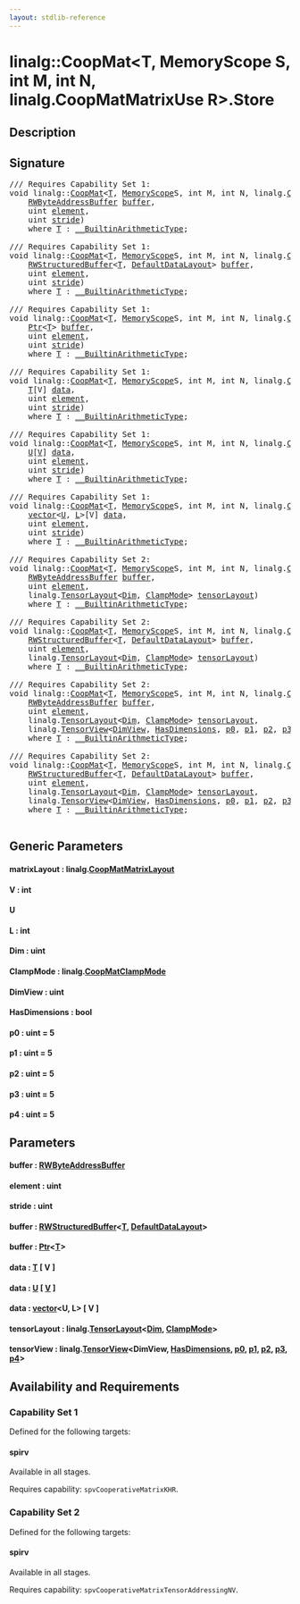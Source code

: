 ```yaml
---
layout: stdlib-reference
---
```


# linalg::CoopMat\<T, MemoryScope S, int M, int N, linalg\.CoopMatMatrixUse R\>\.Store

## Description





## Signature 

<pre>
/// Requires Capability Set 1:
<span class="code_keyword">void</span> linalg::<a href="index.html" class="code_type">CoopMat</a>&lt;<a href="index.html#typeparam-T" class="code_type">T</a>, <a href="../memoryscope-06/index.html" class="code_type">MemoryScope</a>S, <span class="code_keyword">int</span> M, <span class="code_keyword">int</span> N, linalg.<a href="../coopmatmatrixuse-047d/index.html" class="code_type">CoopMatMatrixUse</a>R&gt;.<a href="store-0.html">Store</a>&lt;linalg.<a href="../coopmatmatrixlayout-047d/index.html" class="code_type">CoopMatMatrixLayout</a>matrixLayout&gt;(
    <a href="../rwbyteaddressbuffer-0126d/index.html" class="code_type">RWByteAddressBuffer</a> <a href="store-0.html#decl-buffer" class="code_param">buffer</a>,
    <span class="code_keyword">uint</span> <a href="store-0.html#decl-element" class="code_param">element</a>,
    <span class="code_keyword">uint</span> <a href="store-0.html#decl-stride" class="code_param">stride</a>)
    <span class='code_keyword'>where</span> <a href="index.html#typeparam-T" class="code_type">T</a> : <a href="../../interfaces/0_builtinarithmetictype-029j/index.html" class="code_type">__BuiltinArithmeticType</a>;

/// Requires Capability Set 1:
<span class="code_keyword">void</span> linalg::<a href="index.html" class="code_type">CoopMat</a>&lt;<a href="index.html#typeparam-T" class="code_type">T</a>, <a href="../memoryscope-06/index.html" class="code_type">MemoryScope</a>S, <span class="code_keyword">int</span> M, <span class="code_keyword">int</span> N, linalg.<a href="../coopmatmatrixuse-047d/index.html" class="code_type">CoopMatMatrixUse</a>R&gt;.<a href="store-0.html">Store</a>&lt;linalg.<a href="../coopmatmatrixlayout-047d/index.html" class="code_type">CoopMatMatrixLayout</a>matrixLayout&gt;(
    <a href="../rwstructuredbuffer-012c/index.html" class="code_type">RWStructuredBuffer</a>&lt;<a href="index.html#typeparam-T" class="code_type">T</a>, <a href="../defaultdatalayout-07b/index.html" class="code_type">DefaultDataLayout</a>&gt; <a href="store-0.html#decl-buffer" class="code_param">buffer</a>,
    <span class="code_keyword">uint</span> <a href="store-0.html#decl-element" class="code_param">element</a>,
    <span class="code_keyword">uint</span> <a href="store-0.html#decl-stride" class="code_param">stride</a>)
    <span class='code_keyword'>where</span> <a href="index.html#typeparam-T" class="code_type">T</a> : <a href="../../interfaces/0_builtinarithmetictype-029j/index.html" class="code_type">__BuiltinArithmeticType</a>;

/// Requires Capability Set 1:
<span class="code_keyword">void</span> linalg::<a href="index.html" class="code_type">CoopMat</a>&lt;<a href="index.html#typeparam-T" class="code_type">T</a>, <a href="../memoryscope-06/index.html" class="code_type">MemoryScope</a>S, <span class="code_keyword">int</span> M, <span class="code_keyword">int</span> N, linalg.<a href="../coopmatmatrixuse-047d/index.html" class="code_type">CoopMatMatrixUse</a>R&gt;.<a href="store-0.html">Store</a>&lt;linalg.<a href="../coopmatmatrixlayout-047d/index.html" class="code_type">CoopMatMatrixLayout</a>matrixLayout&gt;(
    <a href="../ptr-0/index.html" class="code_type">Ptr</a>&lt;<a href="index.html#typeparam-T" class="code_type">T</a>&gt; <a href="store-0.html#decl-buffer" class="code_param">buffer</a>,
    <span class="code_keyword">uint</span> <a href="store-0.html#decl-element" class="code_param">element</a>,
    <span class="code_keyword">uint</span> <a href="store-0.html#decl-stride" class="code_param">stride</a>)
    <span class='code_keyword'>where</span> <a href="index.html#typeparam-T" class="code_type">T</a> : <a href="../../interfaces/0_builtinarithmetictype-029j/index.html" class="code_type">__BuiltinArithmeticType</a>;

/// Requires Capability Set 1:
<span class="code_keyword">void</span> linalg::<a href="index.html" class="code_type">CoopMat</a>&lt;<a href="index.html#typeparam-T" class="code_type">T</a>, <a href="../memoryscope-06/index.html" class="code_type">MemoryScope</a>S, <span class="code_keyword">int</span> M, <span class="code_keyword">int</span> N, linalg.<a href="../coopmatmatrixuse-047d/index.html" class="code_type">CoopMatMatrixUse</a>R&gt;.<a href="store-0.html">Store</a>&lt;linalg.<a href="../coopmatmatrixlayout-047d/index.html" class="code_type">CoopMatMatrixLayout</a>matrixLayout, <span class="code_keyword">int</span> V&gt;(
    <a href="index.html#typeparam-T" class="code_type">T</a>[V] <a href="store-0.html#decl-data" class="code_param">data</a>,
    <span class="code_keyword">uint</span> <a href="store-0.html#decl-element" class="code_param">element</a>,
    <span class="code_keyword">uint</span> <a href="store-0.html#decl-stride" class="code_param">stride</a>)
    <span class='code_keyword'>where</span> <a href="index.html#typeparam-T" class="code_type">T</a> : <a href="../../interfaces/0_builtinarithmetictype-029j/index.html" class="code_type">__BuiltinArithmeticType</a>;

/// Requires Capability Set 1:
<span class="code_keyword">void</span> linalg::<a href="index.html" class="code_type">CoopMat</a>&lt;<a href="index.html#typeparam-T" class="code_type">T</a>, <a href="../memoryscope-06/index.html" class="code_type">MemoryScope</a>S, <span class="code_keyword">int</span> M, <span class="code_keyword">int</span> N, linalg.<a href="../coopmatmatrixuse-047d/index.html" class="code_type">CoopMatMatrixUse</a>R&gt;.<a href="store-0.html">Store</a>&lt;linalg.<a href="../coopmatmatrixlayout-047d/index.html" class="code_type">CoopMatMatrixLayout</a>matrixLayout, U, <span class="code_keyword">int</span> V&gt;(
    <a href="store-0.html#typeparam-U" class="code_type">U</a>[<a href="store-0.html#decl-V" class="code_var">V</a>] <a href="store-0.html#decl-data" class="code_param">data</a>,
    <span class="code_keyword">uint</span> <a href="store-0.html#decl-element" class="code_param">element</a>,
    <span class="code_keyword">uint</span> <a href="store-0.html#decl-stride" class="code_param">stride</a>)
    <span class='code_keyword'>where</span> <a href="index.html#typeparam-T" class="code_type">T</a> : <a href="../../interfaces/0_builtinarithmetictype-029j/index.html" class="code_type">__BuiltinArithmeticType</a>;

/// Requires Capability Set 1:
<span class="code_keyword">void</span> linalg::<a href="index.html" class="code_type">CoopMat</a>&lt;<a href="index.html#typeparam-T" class="code_type">T</a>, <a href="../memoryscope-06/index.html" class="code_type">MemoryScope</a>S, <span class="code_keyword">int</span> M, <span class="code_keyword">int</span> N, linalg.<a href="../coopmatmatrixuse-047d/index.html" class="code_type">CoopMatMatrixUse</a>R&gt;.<a href="store-0.html">Store</a>&lt;linalg.<a href="../coopmatmatrixlayout-047d/index.html" class="code_type">CoopMatMatrixLayout</a>matrixLayout, U, <span class="code_keyword">int</span> V, <span class="code_keyword">int</span> L&gt;(
    <a href="../vector/index.html" class="code_type">vector</a>&lt;<a href="store-0.html#typeparam-U" class="code_type">U</a>, <a href="store-0.html#decl-L" class="code_var">L</a>&gt;[V] <a href="store-0.html#decl-data" class="code_param">data</a>,
    <span class="code_keyword">uint</span> <a href="store-0.html#decl-element" class="code_param">element</a>,
    <span class="code_keyword">uint</span> <a href="store-0.html#decl-stride" class="code_param">stride</a>)
    <span class='code_keyword'>where</span> <a href="index.html#typeparam-T" class="code_type">T</a> : <a href="../../interfaces/0_builtinarithmetictype-029j/index.html" class="code_type">__BuiltinArithmeticType</a>;

/// Requires Capability Set 2:
<span class="code_keyword">void</span> linalg::<a href="index.html" class="code_type">CoopMat</a>&lt;<a href="index.html#typeparam-T" class="code_type">T</a>, <a href="../memoryscope-06/index.html" class="code_type">MemoryScope</a>S, <span class="code_keyword">int</span> M, <span class="code_keyword">int</span> N, linalg.<a href="../coopmatmatrixuse-047d/index.html" class="code_type">CoopMatMatrixUse</a>R&gt;.<a href="store-0.html">Store</a>&lt;<span class="code_keyword">uint</span> <a href="store-0.html#decl-Dim" class="code_var">Dim</a>, linalg.<a href="../coopmatclampmode-047c/index.html" class="code_type">CoopMatClampMode</a>ClampMode&gt;(
    <a href="../rwbyteaddressbuffer-0126d/index.html" class="code_type">RWByteAddressBuffer</a> <a href="store-0.html#decl-buffer" class="code_param">buffer</a>,
    <span class="code_keyword">uint</span> <a href="store-0.html#decl-element" class="code_param">element</a>,
    linalg.<a href="../tensorlayout-06/index.html" class="code_type">TensorLayout</a>&lt;<a href="store-0.html#decl-Dim" class="code_var">Dim</a>, <a href="store-0.html#decl-ClampMode" class="code_var">ClampMode</a>&gt; <a href="store-0.html#decl-tensorLayout" class="code_param">tensorLayout</a>)
    <span class='code_keyword'>where</span> <a href="index.html#typeparam-T" class="code_type">T</a> : <a href="../../interfaces/0_builtinarithmetictype-029j/index.html" class="code_type">__BuiltinArithmeticType</a>;

/// Requires Capability Set 2:
<span class="code_keyword">void</span> linalg::<a href="index.html" class="code_type">CoopMat</a>&lt;<a href="index.html#typeparam-T" class="code_type">T</a>, <a href="../memoryscope-06/index.html" class="code_type">MemoryScope</a>S, <span class="code_keyword">int</span> M, <span class="code_keyword">int</span> N, linalg.<a href="../coopmatmatrixuse-047d/index.html" class="code_type">CoopMatMatrixUse</a>R&gt;.<a href="store-0.html">Store</a>&lt;<span class="code_keyword">uint</span> <a href="store-0.html#decl-Dim" class="code_var">Dim</a>, linalg.<a href="../coopmatclampmode-047c/index.html" class="code_type">CoopMatClampMode</a>ClampMode&gt;(
    <a href="../rwstructuredbuffer-012c/index.html" class="code_type">RWStructuredBuffer</a>&lt;<a href="index.html#typeparam-T" class="code_type">T</a>, <a href="../defaultdatalayout-07b/index.html" class="code_type">DefaultDataLayout</a>&gt; <a href="store-0.html#decl-buffer" class="code_param">buffer</a>,
    <span class="code_keyword">uint</span> <a href="store-0.html#decl-element" class="code_param">element</a>,
    linalg.<a href="../tensorlayout-06/index.html" class="code_type">TensorLayout</a>&lt;<a href="store-0.html#decl-Dim" class="code_var">Dim</a>, <a href="store-0.html#decl-ClampMode" class="code_var">ClampMode</a>&gt; <a href="store-0.html#decl-tensorLayout" class="code_param">tensorLayout</a>)
    <span class='code_keyword'>where</span> <a href="index.html#typeparam-T" class="code_type">T</a> : <a href="../../interfaces/0_builtinarithmetictype-029j/index.html" class="code_type">__BuiltinArithmeticType</a>;

/// Requires Capability Set 2:
<span class="code_keyword">void</span> linalg::<a href="index.html" class="code_type">CoopMat</a>&lt;<a href="index.html#typeparam-T" class="code_type">T</a>, <a href="../memoryscope-06/index.html" class="code_type">MemoryScope</a>S, <span class="code_keyword">int</span> M, <span class="code_keyword">int</span> N, linalg.<a href="../coopmatmatrixuse-047d/index.html" class="code_type">CoopMatMatrixUse</a>R&gt;.<a href="store-0.html">Store</a>&lt;<span class="code_keyword">uint</span> <a href="store-0.html#decl-Dim" class="code_var">Dim</a>, linalg.<a href="../coopmatclampmode-047c/index.html" class="code_type">CoopMatClampMode</a>ClampMode, <span class="code_keyword">uint</span> DimView, <span class="code_keyword">bool</span> HasDimensions, <span class="code_keyword">uint</span> p0, <span class="code_keyword">uint</span> p1, <span class="code_keyword">uint</span> p2, <span class="code_keyword">uint</span> p3, <span class="code_keyword">uint</span> p4&gt;(
    <a href="../rwbyteaddressbuffer-0126d/index.html" class="code_type">RWByteAddressBuffer</a> <a href="store-0.html#decl-buffer" class="code_param">buffer</a>,
    <span class="code_keyword">uint</span> <a href="store-0.html#decl-element" class="code_param">element</a>,
    linalg.<a href="../tensorlayout-06/index.html" class="code_type">TensorLayout</a>&lt;<a href="store-0.html#decl-Dim" class="code_var">Dim</a>, <a href="store-0.html#decl-ClampMode" class="code_var">ClampMode</a>&gt; <a href="store-0.html#decl-tensorLayout" class="code_param">tensorLayout</a>,
    linalg.<a href="../tensorview-06/index.html" class="code_type">TensorView</a>&lt;<a href="store-0.html#decl-DimView" class="code_var">DimView</a>, <a href="store-0.html#decl-HasDimensions" class="code_var">HasDimensions</a>, <a href="store-0.html#decl-p0" class="code_var">p0</a>, <a href="store-0.html#decl-p1" class="code_var">p1</a>, <a href="store-0.html#decl-p2" class="code_var">p2</a>, <a href="store-0.html#decl-p3" class="code_var">p3</a>, <a href="store-0.html#decl-p4" class="code_var">p4</a>&gt; <a href="store-0.html#decl-tensorView" class="code_param">tensorView</a>)
    <span class='code_keyword'>where</span> <a href="index.html#typeparam-T" class="code_type">T</a> : <a href="../../interfaces/0_builtinarithmetictype-029j/index.html" class="code_type">__BuiltinArithmeticType</a>;

/// Requires Capability Set 2:
<span class="code_keyword">void</span> linalg::<a href="index.html" class="code_type">CoopMat</a>&lt;<a href="index.html#typeparam-T" class="code_type">T</a>, <a href="../memoryscope-06/index.html" class="code_type">MemoryScope</a>S, <span class="code_keyword">int</span> M, <span class="code_keyword">int</span> N, linalg.<a href="../coopmatmatrixuse-047d/index.html" class="code_type">CoopMatMatrixUse</a>R&gt;.<a href="store-0.html">Store</a>&lt;<span class="code_keyword">uint</span> <a href="store-0.html#decl-Dim" class="code_var">Dim</a>, linalg.<a href="../coopmatclampmode-047c/index.html" class="code_type">CoopMatClampMode</a>ClampMode, <span class="code_keyword">uint</span> DimView, <span class="code_keyword">bool</span> HasDimensions, <span class="code_keyword">uint</span> p0, <span class="code_keyword">uint</span> p1, <span class="code_keyword">uint</span> p2, <span class="code_keyword">uint</span> p3, <span class="code_keyword">uint</span> p4&gt;(
    <a href="../rwstructuredbuffer-012c/index.html" class="code_type">RWStructuredBuffer</a>&lt;<a href="index.html#typeparam-T" class="code_type">T</a>, <a href="../defaultdatalayout-07b/index.html" class="code_type">DefaultDataLayout</a>&gt; <a href="store-0.html#decl-buffer" class="code_param">buffer</a>,
    <span class="code_keyword">uint</span> <a href="store-0.html#decl-element" class="code_param">element</a>,
    linalg.<a href="../tensorlayout-06/index.html" class="code_type">TensorLayout</a>&lt;<a href="store-0.html#decl-Dim" class="code_var">Dim</a>, <a href="store-0.html#decl-ClampMode" class="code_var">ClampMode</a>&gt; <a href="store-0.html#decl-tensorLayout" class="code_param">tensorLayout</a>,
    linalg.<a href="../tensorview-06/index.html" class="code_type">TensorView</a>&lt;<a href="store-0.html#decl-DimView" class="code_var">DimView</a>, <a href="store-0.html#decl-HasDimensions" class="code_var">HasDimensions</a>, <a href="store-0.html#decl-p0" class="code_var">p0</a>, <a href="store-0.html#decl-p1" class="code_var">p1</a>, <a href="store-0.html#decl-p2" class="code_var">p2</a>, <a href="store-0.html#decl-p3" class="code_var">p3</a>, <a href="store-0.html#decl-p4" class="code_var">p4</a>&gt; <a href="store-0.html#decl-tensorView" class="code_param">tensorView</a>)
    <span class='code_keyword'>where</span> <a href="index.html#typeparam-T" class="code_type">T</a> : <a href="../../interfaces/0_builtinarithmetictype-029j/index.html" class="code_type">__BuiltinArithmeticType</a>;

</pre>

## Generic Parameters

####  <a id="decl-matrixLayout"></a>matrixLayout  : linalg\.[CoopMatMatrixLayout](../coopmatmatrixlayout-047d/index.html)
####  <a id="decl-V"></a>V  : int
####  <a id="typeparam-U"></a>U
####  <a id="decl-L"></a>L  : int
####  <a id="decl-Dim"></a>Dim  : uint
####  <a id="decl-ClampMode"></a>ClampMode  : linalg\.[CoopMatClampMode](../coopmatclampmode-047c/index.html)
####  <a id="decl-DimView"></a>DimView  : uint
####  <a id="decl-HasDimensions"></a>HasDimensions  : bool
####  <a id="decl-p0"></a>p0  : uint = 5
####  <a id="decl-p1"></a>p1  : uint = 5
####  <a id="decl-p2"></a>p2  : uint = 5
####  <a id="decl-p3"></a>p3  : uint = 5
####  <a id="decl-p4"></a>p4  : uint = 5

## Parameters

####  <a id="decl-buffer"></a>buffer  : [RWByteAddressBuffer](../rwbyteaddressbuffer-0126d/index.html)
####  <a id="decl-element"></a>element  : uint
####  <a id="decl-stride"></a>stride  : uint
####  <a id="decl-buffer"></a>buffer  : [RWStructuredBuffer](../rwstructuredbuffer-012c/index.html)\<[T](../rwstructuredbuffer-012c/index.html#typeparam-T), [DefaultDataLayout](../defaultdatalayout-07b/index.html)\>
####  <a id="decl-buffer"></a>buffer  : [Ptr](../ptr-0/index.html)\<[T](../ptr-0/index.html#typeparam-T)\>
####  <a id="decl-data"></a>data  : [T](index.html#typeparam-T) \[ V \]
####  <a id="decl-data"></a>data  : [U](store-0.html#typeparam-U) \[ [V](store-0.html#decl-V) \]
####  <a id="decl-data"></a>data  : [vector](../vector/index.html)\<U, L\> \[ V \]
####  <a id="decl-tensorLayout"></a>tensorLayout  : linalg\.[TensorLayout](../tensorlayout-06/index.html)\<[Dim](../tensorlayout-06/index.html#decl-Dim), [ClampMode](../tensorlayout-06/index.html#decl-ClampMode)\>
####  <a id="decl-tensorView"></a>tensorView  : linalg\.[TensorView](../tensorview-06/index.html)\<DimView, [HasDimensions](../tensorview-06/index.html#decl-HasDimensions), [p0](../tensorview-06/index.html#decl-p0), [p1](../tensorview-06/index.html#decl-p1), [p2](../tensorview-06/index.html#decl-p2), [p3](../tensorview-06/index.html#decl-p3), [p4](../tensorview-06/index.html#decl-p4)\>

## Availability and Requirements

### Capability Set 1

Defined for the following targets:

#### spirv
Available in all stages.

Requires capability: `spvCooperativeMatrixKHR`.

### Capability Set 2

Defined for the following targets:

#### spirv
Available in all stages.

Requires capability: `spvCooperativeMatrixTensorAddressingNV`.


